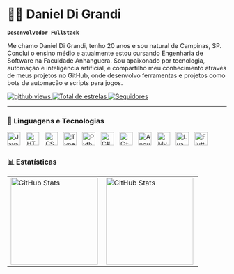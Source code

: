 # 👨‍💻 Daniel Di Grandi

**`Desenvolvedor FullStack`**

Me chamo Daniel Di Grandi, tenho 20 anos e sou natural de Campinas, SP. Concluí o ensino médio e atualmente estou cursando Engenharia de Software na Faculdade Anhanguera. Sou apaixonado por tecnologia, automação e inteligência artificial, e compartilho meu conhecimento através de meus projetos no GitHub, onde desenvolvo ferramentas e projetos como bots de automação e scripts para jogos.

<p align="left">
    <a href="https://github.com/daniz019">
        <img 
            alt="github views" 
            title="Visualizações do Github" 
            src="https://komarev.com/ghpvc/?username=daniz019&color=yellow&style=for-the-badge"
        />
    </a> 
    <a href="https://github.com/daniz019?tab=repositories&sort=stargazers">
        <img 
            alt="Total de estrelas" 
            title="Total de estrelas GitHub" 
            src="https://custom-icon-badges.demolab.com/github/stars/daniz019?color=55960c&style=for-the-badge&labelColor=488207&logo=star&label=estrelas"
        />
    </a>
    <a href="https://github.com/daniz019?tab=followers">
        <img 
            alt="Seguidores" 
            title="Me siga no GitHub" 
            src="https://custom-icon-badges.demolab.com/github/followers/daniz019?color=236ad3&labelColor=1155ba&style=for-the-badge&logo=github&label=Seguidores&logoColor=white"
        />
    </a>
</p>

---

### 🤖 Linguagens e Tecnologias

<img align="left" alt="JavaScript" title="JavaScript" width="30px" style="padding-right: 10px;" src="https://cdn.jsdelivr.net/gh/devicons/devicon/icons/javascript/javascript-original.svg" />
<img align="left" alt="HTML" title="HTML" width="30px" style="padding-right: 10px;" src="https://cdn.jsdelivr.net/gh/devicons/devicon/icons/html5/html5-original.svg" />
<img align="left" alt="CSS" title="CSS" width="30px" style="padding-right: 10px;" src="https://cdn.jsdelivr.net/gh/devicons/devicon/icons/css3/css3-original.svg" />
<img align="left" alt="TypeScript" title="TypeScript" width="30px" style="padding-right: 10px;" src="https://cdn.jsdelivr.net/gh/devicons/devicon/icons/typescript/typescript-original.svg" />
<img align="left" alt="Python" title="Python" width="30px" style="padding-right: 10px;" src="https://cdn.jsdelivr.net/gh/devicons/devicon/icons/python/python-original.svg" />
<img align="left" alt="C#" title="C#" width="30px" style="padding-right: 10px;" src="https://cdn.jsdelivr.net/gh/devicons/devicon/icons/csharp/csharp-original.svg" />
<img align="left" alt="C++" title="C++" width="30px" style="padding-right: 10px;" src="https://cdn.jsdelivr.net/gh/devicons/devicon/icons/cplusplus/cplusplus-original.svg" />
<img align="left" alt="Angular" title="Angular" width="30px" style="padding-right: 10px;" src="https://cdn.jsdelivr.net/gh/devicons/devicon/icons/angularjs/angularjs-original.svg" />
<img align="left" alt="MySQL" title="MySQL" width="30px" style="padding-right: 10px;" src="https://cdn.jsdelivr.net/gh/devicons/devicon/icons/mysql/mysql-original.svg" />
<img align="left" alt="Lua" title="Lua" width="30px" style="padding-right: 10px;" src="https://cdn.jsdelivr.net/gh/devicons/devicon/icons/lua/lua-original.svg" />
<img align="left" alt="Flutter" title="Flutter" width="30px" style="padding-right: 10px;" src="https://cdn.jsdelivr.net/gh/devicons/devicon/icons/flutter/flutter-original.svg" />

<br/>
<br/>


### 📊 Estatísticas

<table>
  <tr>
    <td>
      <img 
        align="left" 
        alt="GitHub Stats" 
        height="200" 
        src="https://github-readme-stats-git-masterrstaa-rickstaa.vercel.app/api?username=daniz019&show_icons=true&theme=tokyonight&include_all_commits=true&locale=pt-br" 
      />
    </td>
    <td>
      <img 
        align="left" 
        alt="GitHub Stats" 
        height="200" 
        src="https://github-readme-stats.vercel.app/api/top-langs/?username=daniz019&theme=tokyonight&layout=compact&custom_title=Tecnologias&langs_count=9" 
      />
    </td>
  </tr>
</table>

